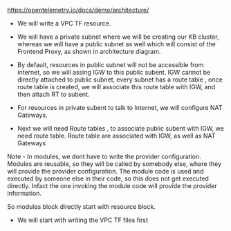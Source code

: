 
https://opentelemetry.io/docs/demo/architecture/

- We will write a VPC TF resource.

- We will have a private subnet where we will be creating our KB cluster, whereas we will have a public subnet as well which will consist of the Frontend Proxy, as shown in architecture diagram.

- By default, resources in public subnet will not be accessible from internet, so we will assing IGW to this public subent. IGW cannot be directly attached to public subnet, every subnet has a route table , once route table is created, we will associate this route table with IGW, and then attach RT to subent.

- For resources in private subent to talk to Internet, we will configure NAT Gateways.

- Next we will need Route tables , to associate public subent with IGW, we need route table. Route table are associated with IGW, as well as NAT Gateways

Note - In modules, we dont have to write the provider configuration. Modules are reusable, so they will be called by somebody else, where they will provide the provider configuration. The module code is used and executed by someone else in their code, so this does not get executed directly. Infact the one invoking the module code will provide the provider information.

So modules block directly start with resource block.


- We will start with writing the VPC TF files first
